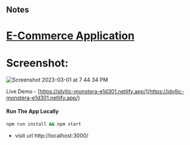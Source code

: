 ## Notes

# [E-Commerce Application](https://idyllic-monstera-e1d301.netlify.app/)


# Screenshot:

![Screenshot 2023-03-01 at 7 44 34 PM](https://user-images.githubusercontent.com/2153396/227244001-abd106d4-ef01-4136-8f1b-ffe6c5424d00.png)




Live Demo - [https://idyllic-monstera-e1d301.netlify.app/](https://idyllic-monstera-e1d301.netlify.app/)

#### Run The App Locally

```sh
npm run install && npm start
```

- visit url http://localhost:3000/


